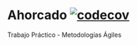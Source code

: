# Ahorcado [![codecov](https://codecov.io/gh/CneoPompeyo/Ahorcado/graph/badge.svg?token=OEOHOT4MS9)](https://codecov.io/gh/CneoPompeyo/Ahorcado)
Trabajo Práctico - Metodologías Ágiles
